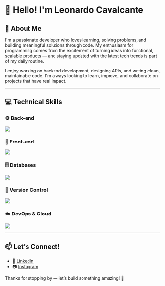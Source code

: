 # 👋 Hello! I'm Leonardo Cavalcante

## 🧠 About Me

I'm a passionate developer who loves learning, solving problems, and building meaningful solutions through code. My enthusiasm for programming comes from the excitement of turning ideas into functional, scalable products — and staying updated with the latest tech trends is part of my daily routine.

I enjoy working on backend development, designing APIs, and writing clean, maintainable code. I'm always looking to learn, improve, and collaborate on projects that have real impact.

---

## 💻 Technical Skills

### ⚙️ Back-end
<img src="https://skillicons.dev/icons?i=nodejs,nestjs,prisma,typescript" />

### 🎨 Front-end
<img src="https://skillicons.dev/icons?i=react,javascript,html,css" />

### 🗄️ Databases
<img src="https://skillicons.dev/icons?i=postgres,mysql" />

### 🔐 Version Control
<img src="https://skillicons.dev/icons?i=git" />

### ☁️ DevOps & Cloud
<img src="https://skillicons.dev/icons?i=aws,docker" />

---

## 📫 Let's Connect!

- 💼 [LinkedIn](https://www.linkedin.com/in/leonardo-cavalcante-b11212250/)
- 📷 [Instagram](https://www.instagram.com/leonardocavalcante05/)

Thanks for stopping by — let’s build something amazing! 🚀
